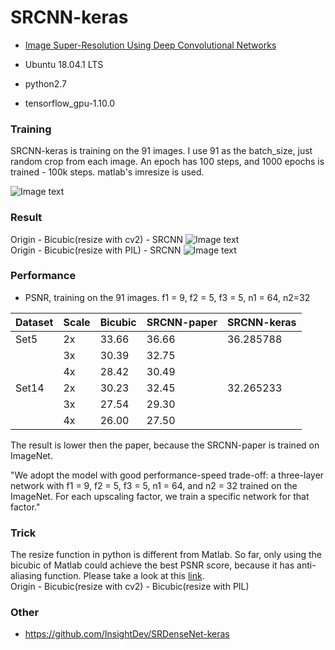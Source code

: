 # SRCNN-keras

* [Image Super-Resolution Using Deep Convolutional Networks](https://arxiv.org/abs/1501.00092)

* Ubuntu 18.04.1 LTS
* python2.7
* tensorflow_gpu-1.10.0

### Training

SRCNN-keras is training on the 91 images. I use 91 as the batch_size, just random crop from each image. An epoch has 100 steps, and 1000 epochs is trained - 100k steps. matlab's imresize is used.

![Image text](https://github.com/InsightDev/SRCNN-keras/blob/master/src/docs/loss.png)  

### Result

Origin - Bicubic(resize with cv2) - SRCNN
![Image text](https://github.com/InsightDev/SRCNN-keras/blob/master/src/data/butterfly_GT.png)  
Origin - Bicubic(resize with PIL) - SRCNN
![Image text](https://github.com/InsightDev/SRCNN-keras/blob/master/src/data/butterfly_GT.bmp)  


### Performance

* PSNR, training on the 91 images. f1 = 9, f2 = 5, f3 = 5, n1 = 64, n2=32  

| Dataset | Scale | Bicubic | SRCNN-paper | SRCNN-keras |
| :------ | :---- | :------ | :---------- | :---------- |
| Set5    | 2x    | 33.66   | 36.66       | 36.285788   |
|         | 3x    | 30.39   | 32.75       |             |
|         | 4x    | 28.42   | 30.49       |             |
| Set14   | 2x    | 30.23   | 32.45       | 32.265233   |
|         | 3x    | 27.54   | 29.30       |             |
|         | 4x    | 26.00   | 27.50       |             |

The result is lower then the paper, because the SRCNN-paper is trained on ImageNet.

"We adopt the model with good performance-speed trade-off: a three-layer network with f1 = 9, f2 = 5, f3 = 5, n1 = 64, and n2 = 32 trained on the ImageNet. For each upscaling factor, we train a specific network for that factor."

### Trick
The resize function in python is different from Matlab. So far, only using the bicubic of Matlab could achieve the best PSNR score, because it has anti-aliasing function. Please take a look at this [link](https://www.reddit.com/r/MachineLearning/comments/6vdo51/p_matlab_bicubic_imresize_implemented_in_python).  
Origin - Bicubic(resize with cv2) - Bicubic(resize with PIL)  


### Other

* https://github.com/InsightDev/SRDenseNet-keras  
